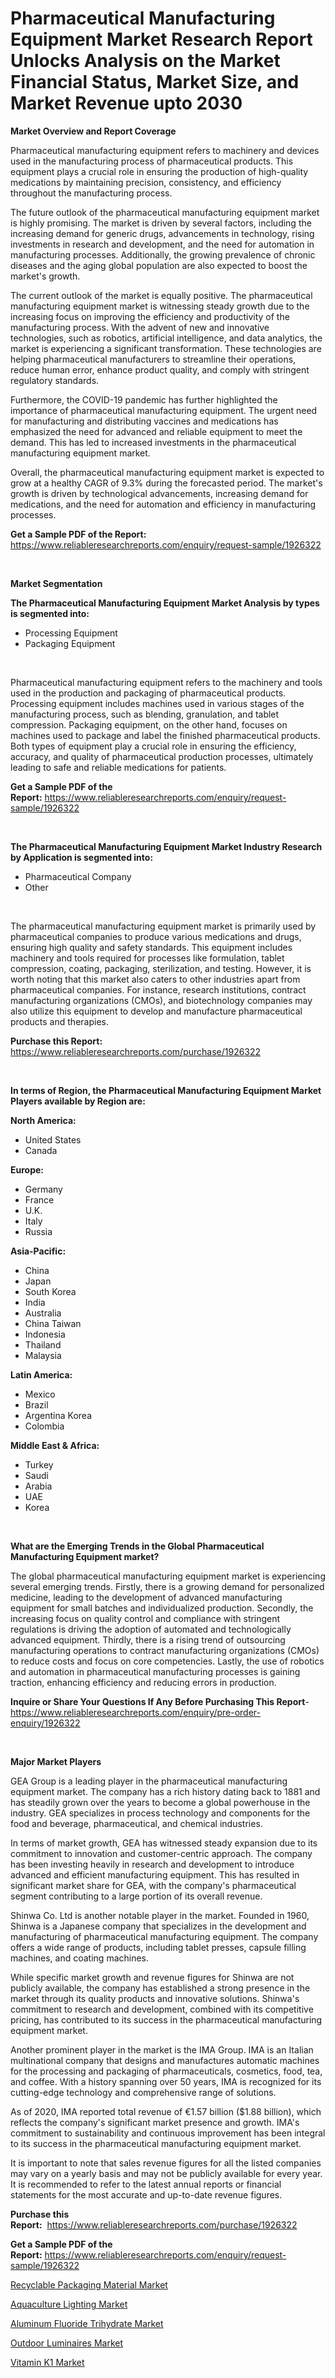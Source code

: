 <p><h1>Pharmaceutical Manufacturing Equipment Market Research Report Unlocks Analysis on the Market Financial Status, Market Size, and Market Revenue upto 2030</h1></p><p><strong>Market Overview and Report Coverage</strong></p>
<p><p>Pharmaceutical manufacturing equipment refers to machinery and devices used in the manufacturing process of pharmaceutical products. This equipment plays a crucial role in ensuring the production of high-quality medications by maintaining precision, consistency, and efficiency throughout the manufacturing process.</p><p>The future outlook of the pharmaceutical manufacturing equipment market is highly promising. The market is driven by several factors, including the increasing demand for generic drugs, advancements in technology, rising investments in research and development, and the need for automation in manufacturing processes. Additionally, the growing prevalence of chronic diseases and the aging global population are also expected to boost the market's growth.</p><p>The current outlook of the market is equally positive. The pharmaceutical manufacturing equipment market is witnessing steady growth due to the increasing focus on improving the efficiency and productivity of the manufacturing process. With the advent of new and innovative technologies, such as robotics, artificial intelligence, and data analytics, the market is experiencing a significant transformation. These technologies are helping pharmaceutical manufacturers to streamline their operations, reduce human error, enhance product quality, and comply with stringent regulatory standards.</p><p>Furthermore, the COVID-19 pandemic has further highlighted the importance of pharmaceutical manufacturing equipment. The urgent need for manufacturing and distributing vaccines and medications has emphasized the need for advanced and reliable equipment to meet the demand. This has led to increased investments in the pharmaceutical manufacturing equipment market.</p><p>Overall, the pharmaceutical manufacturing equipment market is expected to grow at a healthy CAGR of 9.3% during the forecasted period. The market's growth is driven by technological advancements, increasing demand for medications, and the need for automation and efficiency in manufacturing processes.</p></p>
<p><strong>Get a Sample PDF of the Report:</strong> <a href="https://www.reliableresearchreports.com/enquiry/request-sample/1926322">https://www.reliableresearchreports.com/enquiry/request-sample/1926322</a></p>
<p>&nbsp;</p>
<p><strong>Market Segmentation</strong></p>
<p><strong>The Pharmaceutical Manufacturing Equipment Market Analysis by types is segmented into:</strong></p>
<p><ul><li>Processing Equipment</li><li>Packaging Equipment</li></ul></p>
<p>&nbsp;</p>
<p><p>Pharmaceutical manufacturing equipment refers to the machinery and tools used in the production and packaging of pharmaceutical products. Processing equipment includes machines used in various stages of the manufacturing process, such as blending, granulation, and tablet compression. Packaging equipment, on the other hand, focuses on machines used to package and label the finished pharmaceutical products. Both types of equipment play a crucial role in ensuring the efficiency, accuracy, and quality of pharmaceutical production processes, ultimately leading to safe and reliable medications for patients.</p></p>
<p><strong>Get a Sample PDF of the Report:</strong>&nbsp;<a href="https://www.reliableresearchreports.com/enquiry/request-sample/1926322">https://www.reliableresearchreports.com/enquiry/request-sample/1926322</a></p>
<p>&nbsp;</p>
<p><strong>The Pharmaceutical Manufacturing Equipment Market Industry Research by Application is segmented into:</strong></p>
<p><ul><li>Pharmaceutical Company</li><li>Other</li></ul></p>
<p>&nbsp;</p>
<p><p>The pharmaceutical manufacturing equipment market is primarily used by pharmaceutical companies to produce various medications and drugs, ensuring high quality and safety standards. This equipment includes machinery and tools required for processes like formulation, tablet compression, coating, packaging, sterilization, and testing. However, it is worth noting that this market also caters to other industries apart from pharmaceutical companies. For instance, research institutions, contract manufacturing organizations (CMOs), and biotechnology companies may also utilize this equipment to develop and manufacture pharmaceutical products and therapies.</p></p>
<p><strong>Purchase this Report:</strong>&nbsp; <a href="https://www.reliableresearchreports.com/purchase/1926322">https://www.reliableresearchreports.com/purchase/1926322</a></p>
<p>&nbsp;</p>
<p><strong>In terms of Region, the Pharmaceutical Manufacturing Equipment Market Players available by Region are:</strong></p>
<p>
    <p> <strong> North America: </strong>
        <ul>
            <li>United States</li>
            <li>Canada</li>
        </ul>
        </p> 
    <p> <strong> Europe: </strong>
        <ul>
            <li>Germany</li>
            <li>France</li>
            <li>U.K.</li>
            <li>Italy</li>
            <li>Russia</li>
        </ul>
        </p> 
    <p> <strong> Asia-Pacific: </strong>
        <ul>
            <li>China</li>
            <li>Japan</li>
            <li>South Korea</li>
            <li>India</li>
            <li>Australia</li>
            <li>China Taiwan</li>
            <li>Indonesia</li>
            <li>Thailand</li>
            <li>Malaysia</li>
        </ul>
        </p> 
    <p> <strong> Latin America: </strong>
        <ul>
            <li>Mexico</li>
            <li>Brazil</li>
            <li>Argentina Korea</li>
            <li>Colombia</li>
        </ul>
        </p> 
    <p> <strong> Middle East & Africa: </strong>
        <ul>
            <li>Turkey</li>
            <li>Saudi</li>
            <li>Arabia</li>
            <li>UAE</li>
            <li>Korea</li>
        </ul>
    </p>
    </p>
<p>&nbsp;</p>
<p><strong>What are the Emerging Trends in the Global Pharmaceutical Manufacturing Equipment market?</strong></p>
<p><p>The global pharmaceutical manufacturing equipment market is experiencing several emerging trends. Firstly, there is a growing demand for personalized medicine, leading to the development of advanced manufacturing equipment for small batches and individualized production. Secondly, the increasing focus on quality control and compliance with stringent regulations is driving the adoption of automated and technologically advanced equipment. Thirdly, there is a rising trend of outsourcing manufacturing operations to contract manufacturing organizations (CMOs) to reduce costs and focus on core competencies. Lastly, the use of robotics and automation in pharmaceutical manufacturing processes is gaining traction, enhancing efficiency and reducing errors in production.</p></p>
<p><strong>Inquire or Share Your Questions If Any Before Purchasing This Report</strong>- <a href="https://www.reliableresearchreports.com/enquiry/pre-order-enquiry/1926322">https://www.reliableresearchreports.com/enquiry/pre-order-enquiry/1926322</a></p>
<p>&nbsp;</p>
<p><strong>Major Market Players</strong></p>
<p><p>GEA Group is a leading player in the pharmaceutical manufacturing equipment market. The company has a rich history dating back to 1881 and has steadily grown over the years to become a global powerhouse in the industry. GEA specializes in process technology and components for the food and beverage, pharmaceutical, and chemical industries.</p><p>In terms of market growth, GEA has witnessed steady expansion due to its commitment to innovation and customer-centric approach. The company has been investing heavily in research and development to introduce advanced and efficient manufacturing equipment. This has resulted in significant market share for GEA, with the company's pharmaceutical segment contributing to a large portion of its overall revenue.</p><p>Shinwa Co. Ltd is another notable player in the market. Founded in 1960, Shinwa is a Japanese company that specializes in the development and manufacturing of pharmaceutical manufacturing equipment. The company offers a wide range of products, including tablet presses, capsule filling machines, and coating machines.</p><p>While specific market growth and revenue figures for Shinwa are not publicly available, the company has established a strong presence in the market through its quality products and innovative solutions. Shinwa's commitment to research and development, combined with its competitive pricing, has contributed to its success in the pharmaceutical manufacturing equipment market.</p><p>Another prominent player in the market is the IMA Group. IMA is an Italian multinational company that designs and manufactures automatic machines for the processing and packaging of pharmaceuticals, cosmetics, food, tea, and coffee. With a history spanning over 50 years, IMA is recognized for its cutting-edge technology and comprehensive range of solutions.</p><p>As of 2020, IMA reported total revenue of €1.57 billion ($1.88 billion), which reflects the company's significant market presence and growth. IMA's commitment to sustainability and continuous improvement has been integral to its success in the pharmaceutical manufacturing equipment market.</p><p>It is important to note that sales revenue figures for all the listed companies may vary on a yearly basis and may not be publicly available for every year. It is recommended to refer to the latest annual reports or financial statements for the most accurate and up-to-date revenue figures.</p></p>
<p><strong>Purchase this Report:</strong>&nbsp;&nbsp;<a href="https://www.reliableresearchreports.com/purchase/1926322">https://www.reliableresearchreports.com/purchase/1926322</a></p>
<p></p>
<p><strong>Get a Sample PDF of the Report:</strong>&nbsp;<a href="https://www.reliableresearchreports.com/enquiry/request-sample/1926322">https://www.reliableresearchreports.com/enquiry/request-sample/1926322</a></p>
<p><p><a href="https://medium.com/@prakrishnarp23/recyclable-packaging-material-market-competitive-analysis-market-trends-and-forecast-to-2030-ccc3219bd60e">Recyclable Packaging Material Market</a></p><p><a href="https://github.com/zebdakicsin/Market-Research-Report-List-1/blob/main/aquaculture-lighting-market.md">Aquaculture Lighting Market</a></p><p><a href="https://medium.com/@humanhydrohq/aluminum-fluoride-trihydrate-market-outlook-industry-overview-and-forecast-2023-to-2030-77b7bde81795">Aluminum Fluoride Trihydrate Market</a></p><p><a href="https://github.com/kholmovskayalyudmila/Market-Research-Report-List-1/blob/main/outdoor-luminaires-market.md">Outdoor Luminaires Market</a></p><p><a href="https://medium.com/@rajuchacharp23/decoding-vitamin-k1-market-metrics-market-share-trends-and-growth-patterns-ca484bd7ffc7">Vitamin K1 Market</a></p></p>